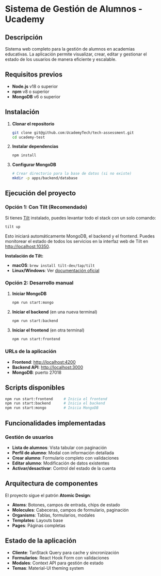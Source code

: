 # Sistema de Gestión de Alumnos - Ucademy

## Descripción

Sistema web completo para la gestión de alumnos en academias educativas. La aplicación permite visualizar, crear, editar y gestionar el estado de los usuarios de manera eficiente y escalable.

## Requisitos previos

- **Node.js** v18 o superior
- **npm** v8 o superior
- **MongoDB** v6 o superior

## Instalación

1. **Clonar el repositorio**

   ```bash
   git clone git@github.com:UcademyTech/tech-assessment.git
   cd ucademy-test
   ```

2. **Instalar dependencias**

   ```bash
   npm install
   ```

3. **Configurar MongoDB**
   ```bash
   # Crear directorio para la base de datos (si no existe)
   mkdir -p apps/backend/database
   ```

## Ejecución del proyecto

### Opción 1: Con Tilt (Recomendado)

Si tienes [Tilt](https://tilt.dev/) instalado, puedes levantar todo el stack con un solo comando:

```bash
tilt up
```

Esto iniciará automáticamente MongoDB, el backend y el frontend. Puedes monitorear el estado de todos los servicios en la interfaz web de Tilt en [http://localhost:10350](http://localhost:10350).

**Instalación de Tilt:**

- **macOS**: `brew install tilt-dev/tap/tilt`
- **Linux/Windows**: Ver [documentación oficial](https://docs.tilt.dev/install.html)

### Opción 2: Desarrollo manual

1. **Iniciar MongoDB**

   ```bash
   npm run start:mongo
   ```

2. **Iniciar el backend** (en una nueva terminal)

   ```bash
   npm run start:backend
   ```

3. **Iniciar el frontend** (en otra terminal)
   ```bash
   npm run start:frontend
   ```

### URLs de la aplicación

- **Frontend**: [http://localhost:4200](http://localhost:4200)
- **Backend API**: [http://localhost:3000](http://localhost:3000)
- **MongoDB**: puerto 27018

## Scripts disponibles

```bash
npm run start:frontend     # Inicia el frontend
npm run start:backend      # Inicia el backend
npm run start:mongo        # Inicia MongoDB
```

## Funcionalidades implementadas

### Gestión de usuarios

- **Lista de alumnos**: Vista tabular con paginación
- **Perfil de alumno**: Modal con información detallada
- **Crear alumno**: Formulario completo con validaciones
- **Editar alumno**: Modificación de datos existentes
- **Activar/desactivar**: Control del estado de la cuenta

## Arquitectura de componentes

El proyecto sigue el patrón **Atomic Design**:

- **Atoms**: Botones, campos de entrada, chips de estado
- **Molecules**: Cabeceras, campos de formulario, paginación
- **Organisms**: Tablas, formularios, modales
- **Templates**: Layouts base
- **Pages**: Páginas completas

## Estado de la aplicación

- **Cliente**: TanStack Query para cache y sincronización
- **Formularios**: React Hook Form con validaciones
- **Modales**: Context API para gestión de estado
- **Temas**: Material-UI theming system
